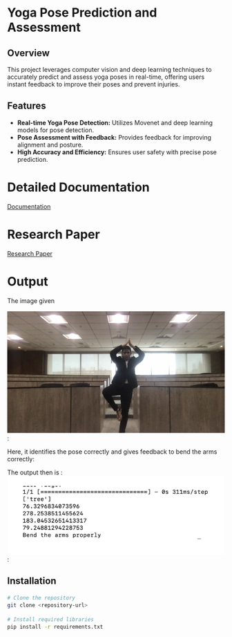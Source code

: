 # Yoga Pose Prediction and Assessment

## Overview

This project leverages computer vision and deep learning techniques to accurately predict and assess yoga poses in real-time, offering users instant feedback to improve their poses and prevent injuries.

## Features

- **Real-time Yoga Pose Detection:** Utilizes Movenet and deep learning models for pose detection.
- **Pose Assessment with Feedback:** Provides feedback for improving alignment and posture.
- **High Accuracy and Efficiency:** Ensures user safety with precise pose prediction.

# Detailed Documentation

[Documentation](https://drive.google.com/file/d/1imIAYZnTuuG1GBYzwGYvGWrwyYIv01vh/view?usp=sharing)

# Research Paper

[Research Paper](https://www.researchgate.net/publication/369903426_REAL_TIME_YOGA_POSE_DETECTION_USING_DEEPLEARNING_A_REVIEW)

# Output

The image given

![Yoga Pose Example](/abc/input.png):

Here, it identifies the pose correctly and gives feedback to bend the arms correctly:

The output then is :
![Yoga Pose Example](/abc/output.png):

## Installation

```bash
# Clone the repository
git clone <repository-url>

# Install required libraries
pip install -r requirements.txt
```
